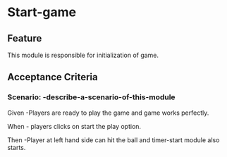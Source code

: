 # Start-game

## Feature

This module is responsible for initialization of game.

## Acceptance Criteria

### Scenario: -describe-a-scenario-of-this-module

  Given -Players are ready to play the game and game works perfectly.

  When - players clicks on start the play option.

  Then -Player at left hand side can hit the ball and timer-start module also starts.
